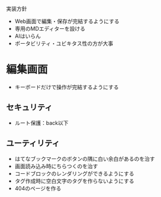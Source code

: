 実装方針
- Web画面で編集・保存が完結するようにする
- 専用のMDエディターを設ける
- AIはいらん
- ポータビリティ・ユビキタス性の方が大事


# 編集画面
- キーボードだけで操作が完結するようにする

## セキュリティ
- ルート保護：back以下

## ユーティリティ
- はてなブックマークのボタンの隅に白い余白があるのを治す
- 画面読み込み時にちらつくのを治す
- コードブロックのレンダリングができるようにする
- タグ作成時に空白文字のタグを作らないようにする
- 404のページを作る